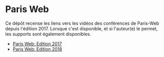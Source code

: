 # Paris Web

Ce dépôt recense les liens vers les vidéos des conférences de Paris-Web depuis l'édition 2017.
Lorsque c'est disponible, et si l'auteur(e) le permet, les supports sont également disponibles.

  * [Paris Web: Edition 2017](PARIS-WEB-2017.md)
  * [Paris Web: Edition 2018](PARIS-WEB-2018.md)